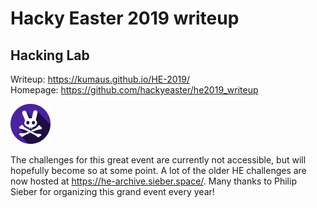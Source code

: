 # Hacky Easter 2019 writeup
## Hacking Lab

Writeup: https://kumaus.github.io/HE-2019/  \
Homepage: https://github.com/hackyeaster/he2019_writeup

![Deadly Rabbit](/logo.png)

The challenges for this great event are currently not accessible, but will hopefully
become so at some point. A lot of the older HE challenges are now hosted at
https://he-archive.sieber.space/.
Many thanks to Philip Sieber for organizing this grand event every year!

